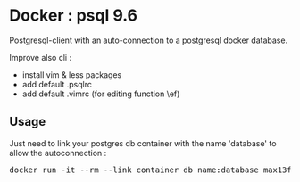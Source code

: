 # Docker : psql 9.6

Postgresql-client with an auto-connection to a postgresql docker database.

Improve also cli : 
* install vim & less packages
* add default .psqlrc
* add default .vimrc (for editing function \ef)

## Usage

Just need to link your postgres db container with the name 'database' to allow the autoconnection :

<pre>
docker run -it --rm --link container_db_name:database max13fr/psql
</pre>
